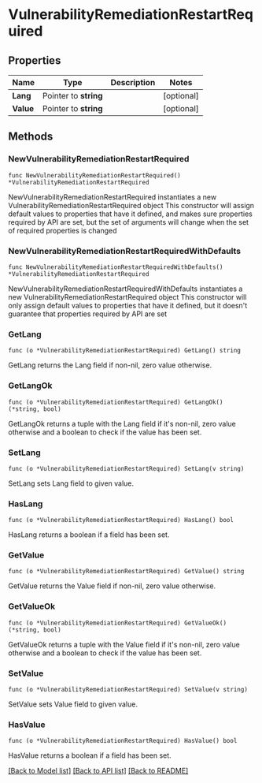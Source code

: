 # VulnerabilityRemediationRestartRequired

## Properties

Name | Type | Description | Notes
------------ | ------------- | ------------- | -------------
**Lang** | Pointer to **string** |  | [optional] 
**Value** | Pointer to **string** |  | [optional] 

## Methods

### NewVulnerabilityRemediationRestartRequired

`func NewVulnerabilityRemediationRestartRequired() *VulnerabilityRemediationRestartRequired`

NewVulnerabilityRemediationRestartRequired instantiates a new VulnerabilityRemediationRestartRequired object
This constructor will assign default values to properties that have it defined,
and makes sure properties required by API are set, but the set of arguments
will change when the set of required properties is changed

### NewVulnerabilityRemediationRestartRequiredWithDefaults

`func NewVulnerabilityRemediationRestartRequiredWithDefaults() *VulnerabilityRemediationRestartRequired`

NewVulnerabilityRemediationRestartRequiredWithDefaults instantiates a new VulnerabilityRemediationRestartRequired object
This constructor will only assign default values to properties that have it defined,
but it doesn't guarantee that properties required by API are set

### GetLang

`func (o *VulnerabilityRemediationRestartRequired) GetLang() string`

GetLang returns the Lang field if non-nil, zero value otherwise.

### GetLangOk

`func (o *VulnerabilityRemediationRestartRequired) GetLangOk() (*string, bool)`

GetLangOk returns a tuple with the Lang field if it's non-nil, zero value otherwise
and a boolean to check if the value has been set.

### SetLang

`func (o *VulnerabilityRemediationRestartRequired) SetLang(v string)`

SetLang sets Lang field to given value.

### HasLang

`func (o *VulnerabilityRemediationRestartRequired) HasLang() bool`

HasLang returns a boolean if a field has been set.

### GetValue

`func (o *VulnerabilityRemediationRestartRequired) GetValue() string`

GetValue returns the Value field if non-nil, zero value otherwise.

### GetValueOk

`func (o *VulnerabilityRemediationRestartRequired) GetValueOk() (*string, bool)`

GetValueOk returns a tuple with the Value field if it's non-nil, zero value otherwise
and a boolean to check if the value has been set.

### SetValue

`func (o *VulnerabilityRemediationRestartRequired) SetValue(v string)`

SetValue sets Value field to given value.

### HasValue

`func (o *VulnerabilityRemediationRestartRequired) HasValue() bool`

HasValue returns a boolean if a field has been set.


[[Back to Model list]](../README.md#documentation-for-models) [[Back to API list]](../README.md#documentation-for-api-endpoints) [[Back to README]](../README.md)


